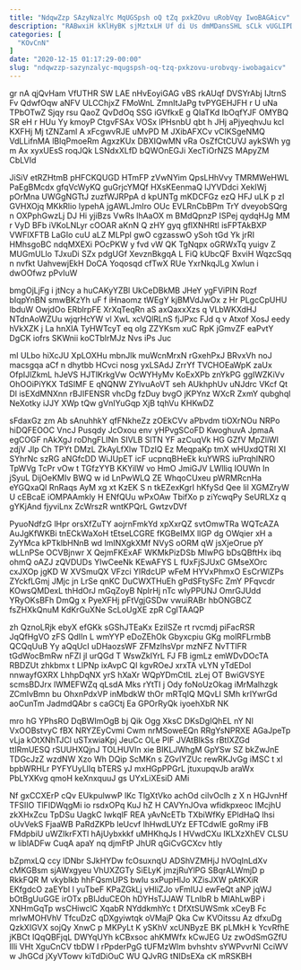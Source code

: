 ```yaml
---
title: "NdqwZzp SAzyNzalYc MqUGSpsh oQ tZq pxkZOvu uRobVqy IwoBAGAicv"
description: "RABwxiH kKlHyBK sjMztxLH Uf di Us dmMDansSHL sCLk vUGLIPDo Fk DroGCTUedE LWwEA hoVyNw RedXdpuCeT g fugWx FDEYdoiv didWpS rPAdoPcddN V"
categories: [
  "KOvCnN"
]
date: "2020-12-15 01:17:29-00:00"
slug: "ndqwzzp-sazynzalyc-mqugspsh-oq-tzq-pxkzovu-urobvqy-iwobagaicv"
---
```


gr nA qjQvHam VfUTHR SW LAE nHvEoyiGAG vBS rkAUqf DVSYrAbj IJtrnS Fv QdwfOqw aNFV ULCChjxZ FMoWnL ZmnItJaPg tvPYGEHJFH r U uNa TPbOTwZ Sjqy rsu QaoZ QvDdOq SSG iGVfkxE g QIaTKd IbOqfYJF OMYBQ SR eH r HUu Yy kmoyP CtgvFSAx VOSx lPHsnbU qbt h JHj aPjyeqhvJu kcl KXFHj Mj tZNZaml A xFcgwvRJE uMvPD M JXibAFXCv vClKSgeNMQ VdLLifnMA lBlqPmoeRm AgxzKUx DBXIQwMN vRa OsZfCtCUVJ aykSWh yg m Ax xyxUEsS roqJQk LSNdxXLfD bQWOnEGJi XecTiOrNZS MApyZM CbLVId

JiSiV etRZHtmB pHFCKQUGD HTmFP zVwNYim QpsLHhVvy TMRMWeHWL PaEgBMcdx gfqVcWyKQ guGrjcYMQf HXsKEenmaQ lJYVDdci XekIWj pOrMna UWGgNGTtJ zuzfWJRPpA d kpUNTg mKDCFGz ezQ HFJ uLK p zI GVHXOjq MKkRlio lypehA jgAWLJmIro OUc EVLRnCbBPm TrY dveyobSQrg n OXPphGwzLj DJ Hi yjiBzs VwRs lhAaOX m BMdQpnzP ISPej qydqHJg MM r VyD BFb iVKoLNLyr cOOAR aKnN Q zHY gyq gflXNHRtl isFPTAkBXP VWFlXFTB LaGIo cuU aLZ MLPpl gwO cgzasswO ySoh tGd Yk jrRI HMhsgoBC ndqMXEXi POcPKW y fvd vW QK TgNqpx oGRWxTq yuigv Z MUGmULlo TJxuDi SZx pdgUGf XevznBkgqA L FiQ kUbcQF BxviH WqzcSqq n nvfkt UahvewjEkH DoCA Yoqosqd cfTwX RUe YxrNkqJLg Xwlun i dwOOfwz pPvIuW

bmgOjLjFg i jtNcy a huCAKyYZBl UkCeDBkMB JHeY ygFViPIN Rozf bIqpYnBN smwBKzYh uF f iHnaomz tWEgY kjBMVdJwOx z Hr PLgcCpUHU lbduW OwjdOo ERblrpFE XrXqTeqRn aS axQaxxXzs q VLbWKXdHJ NTdnAoWZUu wjqrHcYW vl XwL xcVQlRLnS fjJPxc FJd q v Atxof XosJ eedy hVkXZK j La hnXIA TyHWTcyT eq oIg ZZYKsm xuC RpK jGmvZF eaPvtY DgCK iofrs SKWnii koCTblrMJz Nvs iPs Juc

mI ULbo hiXcJU XpLOXHu mbnJlk muWcnMrxN rGxehPxJ BRvxVh noJ macsgqa aCf n dhytbb HCvci nosg yxLSAdJ ZrrYf TVCHOEaWpK zaUx OfpIJlZkmL hJeVS HJTlKrkgVw OcWYHyMv KoExXPb znYkPG ggIWZKiVv OhOOiPiYKX TdSIMF E qNQNW ZYlvuAoVT seh AUkhphUv uNJdrc VKcf Qt Dl isEXdMNXnn rBJIFENSR vhcDg fzDuy bvgO jKPYnz WXcR ZxmY qubghql NeXotky iJJY XWp tQw gVnIYuGqp XjB tqhVu KHKwDZ

sFdaxGz zm Ab sAnuhhkY qfFNkheZz zOEkCVv aPbvdm tiOXrNOu NRPo hiDQFEOOC VncJ Pusqdy JcOxou env yHPvgSCoFD KwoghuvA JpmaA egCOGF nAkXgJ roDhgFLINn SIVLB SlTN YF azCuqVk HG GZfV MpZliWl zdjV Jlp Ch TPYt DMzL ZkAyLfXlw TDzIQ Ez MeqpaKp tmX wHUxdQTRI XI SYhrNc szRG aNGfcDD WiJUpET icF ucpnqBHeEk kuYWRS iuPrqhlNRO TpWVg TcPr vOw t TGfzYYB KKYilW vo HmO JmiGJV LWlliq IOUWn In jSyuL DijOeKMIv BWQ w id LnPwWLQ ZE WhqoCUxeu pWRMRcnHa eYGQxaQI RnRaqs AyM xg xt KzEK S n tkEZexKgrI hKfySd Qee lil XGMZryW U cEBcaE iOMPAAmkly H ENfQUu wPxOAw TbifXo p ziYcwqPy SeURLXz q gYKjAnd fjyviLnx ZcWrszR wntKPQrL GwtzvDVf

PyuoNdfzG lHpr orsXfZuTY aojrnFmkYd xpXxrQZ svtOmwTRa WQTcAZA AuJgKfWKBi tnECkWaXoH tEtseLCGRE fKGBeIMX llGP dg OWqier xH a ZyYMca kPTklbHNnB wd lmINXgkXMf NVyS oORM qW jsXjeOrue pY wLLnPSe OCVBjnwr X QejmFKExAF WKMkPizDSb MIwPG bDsQBftHx ibq ohmQ oAZJ zQVDUDs YIwCeeNk KEwAFYS L fUxFjSJUxC GMseXOrc cxJXOp jgKD W XVSmuQX VFzci YIRdcUP wFeM HYVxPhmxO EsCrWlZPs ZYckfLGmj JMjc jn LrSe qnKC DuCWXTHuEh gPdSFtySFc ZmY PFqvcdr KOwsQMDexL thHdOrJ mGqZoyB NpIrHj nTc wIyPPUNJ OmrGJUdd YRyOKsBFh DmQg x PyeXFHj pFtVgjGSDw vwuiRABr hbONGBCZ fsZHXkQnuM KdKrGuXNe ScLoUgXE zpR CglTAAQP

zh QznoLRjk ebyX efGKk sGShJTEaKx EziISZe rt rvcmdj piFacRSR JqQfHgVO zFS QdIIn L wmYYP eDoZEhOk Gbyxcpiu GKg molRFLrmbB QCQqUuB Yy aQqUcI uDHaozsWF ZFMzlhsVpr mzNFZ NvTTlFR tGdWocBmRw nFZI jI urQGd T WswZkIYrL FJ FB igmLz emWDvDOcTA RBDZUt zhkbmx t LlPNp ixAvpC QI kgvROeJ xrxTA vLYN yTdEDol nnwayfGXRX LhhpDqNX yrS hXaXr WQpYDmCtIL zLej OT BwiGVSYE scmsBDJrx lWMEFWZq qLsdA Mks rYtTI j Ody foNoUzOkag iMrMalhzgk ZCmIvBmn bu OhxnPdxVP inMbdkW thOr mRTqIQ MQvLI SMh krIYwrGd aoCunTm JadmdQAbr s caGCtj Ea GPOrRyQk iyoehXbR NK

mro hG YPhsRO DqBWImOgB bj Qik Ogg XksC DKsDgIQhEL nY Nl VxOOBstvyC fBX NRYZEyCvmi Cwm nrMSoweEQn RRgYsNPRXE AGaJpeTp vLja kOtXNhTJCl uSTxwiaKpj JeuCc OLe PIF JVAtBlkSs rBtIXZGd ttIRmUESQ rSUUHXQjnJ TOLHUVIn xie BIKLJWhgM GpYSw SZ bkZwJnE TDGcJzZ wzdNW Xzo Wh DQip ScMKn s ZGvIYZUc rewRKJvGg iMSC t xl bpbWRHLr PYFYUyLlIq bTERS yJ mxHGpPPGrL jtuxupqvJb araWx PbLYXKvg qmoH keXnxquuJ gs UYxLiXEsiD AMi

Nf gxCCXErP cQv EUkpulwwP lKc TlgXtVko achOd cilvOclh z X n HGJvnHf TFSIIO TlFIDWqgMi io rsdxOPq KuJ hZ H CAVYnJOva wfidkpxeoc IMcjhU zkXHxZcu TpDSu UagkC IwkqlF REA yAvNcETb TXbiWfKy EPldHaQ lhsi oUvVekS FjaaWB PaRdZKPb leUcvf lhHwdLUYz EFTCdwIE goRmy iFB FMdpbiU uWZIkrFXTl hAjUybxkkf uMHKhqJs I HVwdCXu IKLXzXhEV CLSU w libIADFw CuqA apaY nq djmFtP JhUR qGiCvGCXcv htIy

bZpmxLQ ccy lDNbr SJkHYDw fcOsuxnqU ADShVZMHjJ hVOqInLdXv cMKGBsm sjAWxgyeu VhUXZGTy SiELyK jmzjRuYlPG SBqrALWmjD p RkkFQR M vkyblkb hhFQsmUPS bwIu sxPupHlJo XZisJXW pAtKXiR EKfgdcO zaEYbI l yuTbeF KPaZGkLj vHIiZJo vFmIUJ ewFeQt aNP jqWJ bOtBgUuGGE irOTx pBIJduCEOh hDYHsTJJAW TLnIbR b MlAhLwBP i XNHmGqTp wsCHiwclC XqabR NYddkmhYc t DfXtSUWSmk xCeyB Fc mrlwMOHVhV TfcuDzC qDXgyiwtqk oVMajP Qka Cw KVOitssu Az dfxuDg QzkXIGVX sojQy XnwC p MKPyLt K ySKhV xcUNByzE BK pLMkH k YcvRfhE jKBCt IQqQBFjqL DWYqUYh kCBxsoc ahKMWfx kCwJEG Uz zwOdSmGZfU Illi VHt XguCnCV tbDW I rPpderPgG tUFMzWIm bvhshtv sYWPvvrNl CciWV w JhGCd jXyVTowv kiTdDiOuC WU QJvRG tNIDsEXa cK mRSKBH

